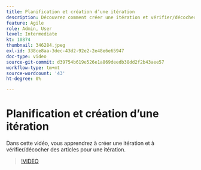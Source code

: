 ```yaml
---
title: Planification et création d’une itération
description: Découvrez comment créer une itération et vérifier/décocher des articles pour une itération.
feature: Agile
role: Admin, User
level: Intermediate
kt: 10874
thumbnail: 346284.jpeg
exl-id: 338ce8aa-3dec-43d2-92e2-2e48e6e65947
doc-type: video
source-git-commit: d39754b619e526e1a869deedb38dd2f2b43aee57
workflow-type: tm+mt
source-wordcount: '43'
ht-degree: 0%

---
```


# Planification et création d’une itération

Dans cette vidéo, vous apprendrez à créer une itération et à vérifier/décocher des articles pour une itération.

>[!VIDEO](https://video.tv.adobe.com/v/346284/?quality=12&learn=on)
